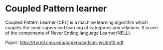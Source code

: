 # Coupled Pattern learner

Coupled Pattern Learner (CPL) is a machine learning algorithm which couples the semi-supervised learning of categories and relations. It is one of the components of Never Ending language Learner(NELL).

Paper: http://rtw.ml.cmu.edu/papers/carlson-wsdm10.pdf

